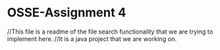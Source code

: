 # OSSE-Assignment 4 

//This file is a readme of the file search functionality that we are trying to implement here.
//It is a  java project that we are working on.
